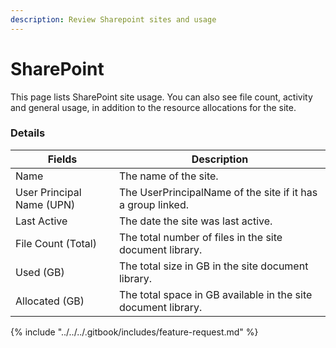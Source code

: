 ```yaml
---
description: Review Sharepoint sites and usage
---
```


# SharePoint

This page lists SharePoint site usage. You can also see file count, activity and general usage, in addition to the resource allocations for the site.

### Details

| Fields                    | Description                                                   |
| ------------------------- | ------------------------------------------------------------- |
| Name                      | The name of the site.                                         |
| User Principal Name (UPN) | The UserPrincipalName of the site if it has a group linked.   |
| Last Active               | The date the site was last active.                            |
| File Count (Total)        | The total number of files in the site document library.       |
| Used (GB)                 | The total size in GB in the site document library.            |
| Allocated (GB)            | The total space in GB available in the site document library. |



{% include "../../../.gitbook/includes/feature-request.md" %}
